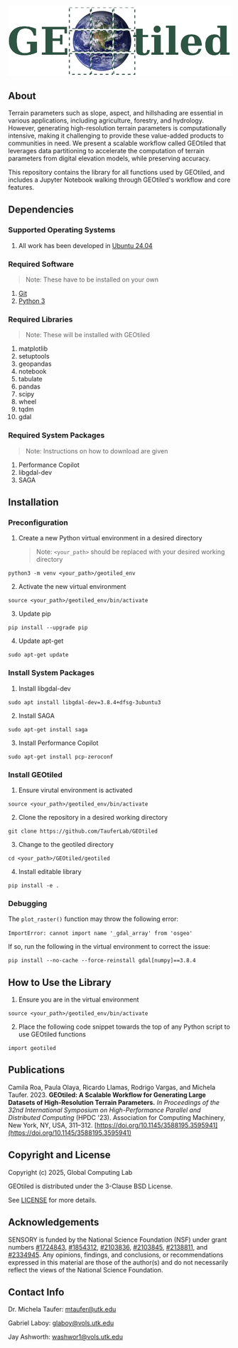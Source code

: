 ![GEOtiled Logo](docs/images/logo.png)

## About

Terrain parameters such as slope, aspect, and hillshading are essential in various applications, including agriculture, forestry, 
and hydrology. However, generating high-resolution terrain parameters is computationally intensive, making it challenging to 
provide these value-added products to communities in need. We present a scalable workflow called GEOtiled that leverages data 
partitioning to accelerate the computation of terrain parameters from digital elevation models, while preserving accuracy.

This repository contains the library for all functions used by GEOtiled, and includes a Jupyter Notebook walking through 
GEOtiled's workflow and core features.

## Dependencies

### Supported Operating Systems

1. All work has been developed in [Ubuntu 24.04](https://releases.ubuntu.com/noble/)

### Required Software
> Note: These have to be installed on your own

1. [Git](https://git-scm.com/downloads)
2. [Python 3](https://www.python.org/downloads/)

### Required Libraries
> Note: These will be installed with GEOtiled

1. matplotlib
2. setuptools
3. geopandas
4. notebook
5. tabulate
6. pandas
7. scipy
8. wheel
9. tqdm
10. gdal

### Required System Packages
> Note: Instructions on how to download are given

1. Performance Copilot
2. libgdal-dev
3. SAGA

## Installation

### Preconfiguration

1. Create a new Python virtual environment in a desired directory
    > Note: `<your_path>` should be replaced with your desired working directory
```
python3 -m venv <your_path>/geotiled_env
```
2. Activate the new virtual environment
```
source <your_path>/geotiled_env/bin/activate
```
3. Update pip
```
pip install --upgrade pip
```
4. Update apt-get
```
sudo apt-get update
```

### Install System Packages

1. Install libgdal-dev
```
sudo apt install libgdal-dev=3.8.4+dfsg-3ubuntu3
```
2. Install SAGA
```
sudo apt-get install saga
```
3. Install Performance Copilot
```
sudo apt-get install pcp-zeroconf
```

### Install GEOtiled

1. Ensure virutal environment is activated
```
source <your_path>/geotiled_env/bin/activate
```
2. Clone the repository in a desired working directory
```
git clone https://github.com/TauferLab/GEOtiled
```
3. Change to the geotiled directory
```
cd <your_path>/GEOtiled/geotiled
```
4. Install editable library
```
pip install -e .
```

### Debugging

The `plot_raster()` function may throw the following error:

`ImportError: cannot import name '_gdal_array' from 'osgeo'`

If so, run the following in the virtual environment to correct the issue:
```
pip install --no-cache --force-reinstall gdal[numpy]==3.8.4
```

## How to Use the Library

1. Ensure you are in the virtual environment
```
source <your_path>/geotiled_env/bin/activate
```
2. Place the following code snippet towards the top of any Python script to use GEOtiled functions
```
import geotiled
```

## Publications

Camila Roa, Paula Olaya, Ricardo Llamas, Rodrigo Vargas, and Michela Taufer. 2023. **GEOtiled: A Scalable Workflow
for Generating Large Datasets of High-Resolution Terrain Parameters.** *In Proceedings of the 32nd International Symposium 
on High-Performance Parallel and Distributed Computing* (HPDC '23). Association for Computing Machinery, New York, NY, USA, 
311–312. [https://doi.org/10.1145/3588195.3595941](https://doi.org/10.1145/3588195.3595941)

## Copyright and License

Copyright (c) 2025, Global Computing Lab

GEOtiled is distributed under the 3-Clause BSD License.

See [LICENSE](./LICENSE) for more details.

## Acknowledgements

SENSORY is funded by the National Science Foundation (NSF) under grant numbers [#1724843](https://www.nsf.gov/awardsearch/showAward?AWD_ID=1724843&HistoricalAwards=false), 
[#1854312](https://www.nsf.gov/awardsearch/showAward?AWD_ID=1854312&HistoricalAwards=false), [#2103836](https://www.nsf.gov/awardsearch/showAward?AWD_ID=2103836&HistoricalAwards=false), 
[#2103845](https://www.nsf.gov/awardsearch/showAward?AWD_ID=2103845&HistoricalAwards=false), [#2138811](https://www.nsf.gov/awardsearch/showAward?AWD_ID=2138811&HistoricalAwards=false), 
and [#2334945](https://www.nsf.gov/awardsearch/showAward?AWD_ID=2334945&HistoricalAwards=false).
Any opinions, findings, and conclusions, or recommendations expressed in this material are those of the author(s) 
and do not necessarily reflect the views of the National Science Foundation. 

## Contact Info

Dr. Michela Taufer: mtaufer@utk.edu

Gabriel Laboy: glaboy@vols.utk.edu

Jay Ashworth: washwor1@vols.utk.edu